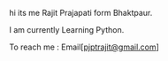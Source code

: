 hi its me Rajit Prajapati form Bhaktpaur.

I am currently Learning Python.

To reach me : Email[<pjptrajit@gmail.com>]

